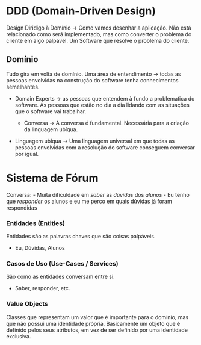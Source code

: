 # DDD (Domain-Driven Design)

Design Diridigo à Domínio -> Como vamos desenhar a aplicação. Não está relacionado como será implementado, mas como converter o problema do cliente em algo palpável. Um Software que resolve o problema do cliente.

## Domínio

Tudo gira em volta de domínio.
Uma área de entendimento -> todas as pessoas envolvidas na construção do software tenha conhecimentos semelhantes.

- Domain Experts
  -> as pessoas que entendem à fundo a problematica do software. As pessoas que estão no dia a dia lidando com as situações que o software vai trabalhar.

  - Conversa
    -> A conversa é fundamental. Necessária para a criação da linguagem ubíqua.

- Linguagem ubíqua
  -> Uma linguagem universal em que todas as pessoas envolvidas com a resolução do software conseguem conversar por igual.

# Sistema de Fórum

Conversa: - Muita dificuldade em _saber_ as _dúvidas_ dos _alunos_ - Eu tenho que _responder_ os alunos e eu me perco em quais dúvidas já foram respondidas

### Entidades (Entities)

Entidades são as palavras chaves que são coisas palpáveis.

- Eu, Dúvidas, Alunos

### Casos de Uso (Use-Cases / Services)

São como as entidades conversam entre si.

- Saber, responder, etc.

### Value Objects

Classes que representam um valor que é importante para o domínio, mas que não possui uma identidade própria. Basicamente um objeto que é definido pelos seus atributos, em vez de ser definido por uma identidade exclusiva.
